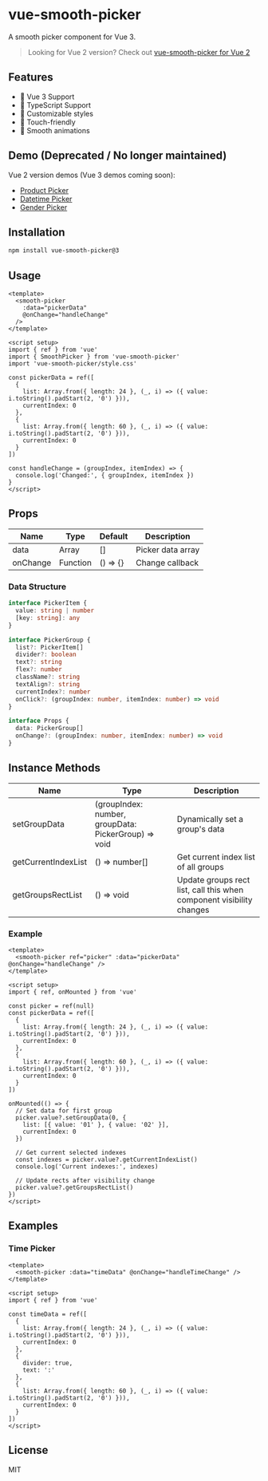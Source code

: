 # vue-smooth-picker

A smooth picker component for Vue 3.

> Looking for Vue 2 version? Check out [vue-smooth-picker for Vue 2](https://github.com/hiyali/vue-smooth-picker/tree/master)

## Features
- 🎯 Vue 3 Support
- 💪 TypeScript Support
- 🎨 Customizable styles
- 📱 Touch-friendly
- 🔄 Smooth animations

## Demo (Deprecated / No longer maintained)

Vue 2 version demos (Vue 3 demos coming soon):
- [Product Picker](https://hiyali.github.io/vue-smooth-picker/example/product)
- [Datetime Picker](https://hiyali.github.io/vue-smooth-picker/example/datetime)
- [Gender Picker](https://hiyali.github.io/vue-smooth-picker/example/gender)

## Installation

```bash
npm install vue-smooth-picker@3
```

## Usage

```vue
<template>
  <smooth-picker
    :data="pickerData"
    @onChange="handleChange"
  />
</template>

<script setup>
import { ref } from 'vue'
import { SmoothPicker } from 'vue-smooth-picker'
import 'vue-smooth-picker/style.css'

const pickerData = ref([
  {
    list: Array.from({ length: 24 }, (_, i) => ({ value: i.toString().padStart(2, '0') })),
    currentIndex: 0
  },
  {
    list: Array.from({ length: 60 }, (_, i) => ({ value: i.toString().padStart(2, '0') })),
    currentIndex: 0
  }
])

const handleChange = (groupIndex, itemIndex) => {
  console.log('Changed:', { groupIndex, itemIndex })
}
</script>
```

## Props

| Name | Type | Default | Description |
|------|------|---------|-------------|
| data | Array | [] | Picker data array |
| onChange | Function | () => {} | Change callback |

### Data Structure

```typescript
interface PickerItem {
  value: string | number
  [key: string]: any
}

interface PickerGroup {
  list?: PickerItem[]
  divider?: boolean
  text?: string
  flex?: number
  className?: string
  textAlign?: string
  currentIndex?: number
  onClick?: (groupIndex: number, itemIndex: number) => void
}

interface Props {
  data: PickerGroup[]
  onChange?: (groupIndex: number, itemIndex: number) => void
}
```

## Instance Methods

| Name | Type | Description |
|------|------|-------------|
| setGroupData | (groupIndex: number, groupData: PickerGroup) => void | Dynamically set a group's data |
| getCurrentIndexList | () => number[] | Get current index list of all groups |
| getGroupsRectList | () => void | Update groups rect list, call this when component visibility changes |

### Example

```vue
<template>
  <smooth-picker ref="picker" :data="pickerData" @onChange="handleChange" />
</template>

<script setup>
import { ref, onMounted } from 'vue'

const picker = ref(null)
const pickerData = ref([
  {
    list: Array.from({ length: 24 }, (_, i) => ({ value: i.toString().padStart(2, '0') })),
    currentIndex: 0
  },
  {
    list: Array.from({ length: 60 }, (_, i) => ({ value: i.toString().padStart(2, '0') })),
    currentIndex: 0
  }
])

onMounted(() => {
  // Set data for first group
  picker.value?.setGroupData(0, {
    list: [{ value: '01' }, { value: '02' }],
    currentIndex: 0
  })

  // Get current selected indexes
  const indexes = picker.value?.getCurrentIndexList()
  console.log('Current indexes:', indexes)

  // Update rects after visibility change
  picker.value?.getGroupsRectList()
})
</script>
```

## Examples

### Time Picker
```vue
<template>
  <smooth-picker :data="timeData" @onChange="handleTimeChange" />
</template>

<script setup>
import { ref } from 'vue'

const timeData = ref([
  {
    list: Array.from({ length: 24 }, (_, i) => ({ value: i.toString().padStart(2, '0') })),
    currentIndex: 0
  },
  {
    divider: true,
    text: ':'
  },
  {
    list: Array.from({ length: 60 }, (_, i) => ({ value: i.toString().padStart(2, '0') })),
    currentIndex: 0
  }
])
</script>
```

## License

MIT


